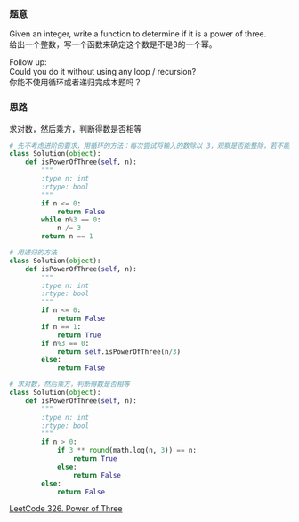 ### 题意
Given an integer, write a function to determine if it is a power of three.  
给出一个整数，写一个函数来确定这个数是不是3的一个幂。

Follow up:  
Could you do it without using any loop / recursion?  
你能不使用循环或者递归完成本题吗？

### 思路
求对数，然后乘方，判断得数是否相等
```python
# 先不考虑进阶的要求，用循环的方法：每次尝试将输入的数除以 3，观察是否能整除，若不能则说明不是 3 的倍数；若能，则用除以 3 的结果循环上述过程，直至得到 1，说明输入是 3 的幂次。
class Solution(object):
    def isPowerOfThree(self, n):
        """
        :type n: int
        :rtype: bool
        """
        if n <= 0:
            return False
        while n%3 == 0:
            n /= 3
        return n == 1

# 用递归的方法
class Solution(object):
    def isPowerOfThree(self, n):
        """
        :type n: int
        :rtype: bool
        """
        if n <= 0:
            return False
        if n == 1:
            return True
        if n%3 == 0:
            return self.isPowerOfThree(n/3)
        else:
            return False

# 求对数，然后乘方，判断得数是否相等
class Solution(object):
    def isPowerOfThree(self, n):
        """
        :type n: int
        :rtype: bool
        """
        if n > 0:
            if 3 ** round(math.log(n, 3)) == n:
                return True
            else:
                return False
        else:
            return False
```
[LeetCode 326. Power of Three](https://leetcode.com/problems/power-of-three/description/)
